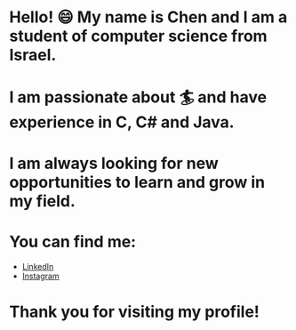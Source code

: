 
# Hello! :smile: My name is Chen and I am a student of computer science from Israel. 

# I am passionate about :surfer: and have experience in C, C# and Java. 

# I am always looking for new opportunities to learn and grow in my field.

# You can find me:
  - <a href="https://www.linkedin.com/in/chen-dahan-033179241/" target="_blank">LinkedIn</a>
  - <a href="https://www.Instagram.com/chen_dahan17/" target="_blank">Instagram</a>

# Thank you for visiting my profile!




